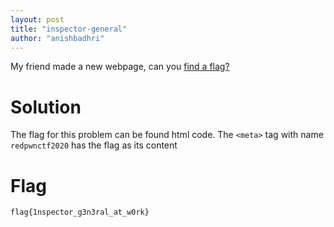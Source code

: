 ```yaml
---
layout: post
title: "inspector-general"
author: "anishbadhri"
---
```


My friend made a new webpage, can you [find a flag?](https://redpwn.net/)

# Solution

The flag for this problem can be found html code. The `<meta>` tag with name `redpwnctf2020` has the flag as its content

# Flag
```
flag{1nspector_g3n3ral_at_w0rk}
```